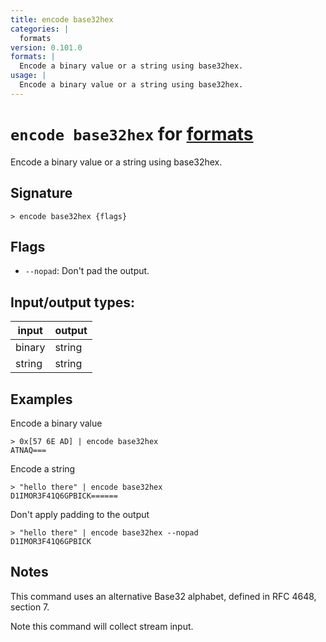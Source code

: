 ```yaml
---
title: encode base32hex
categories: |
  formats
version: 0.101.0
formats: |
  Encode a binary value or a string using base32hex.
usage: |
  Encode a binary value or a string using base32hex.
---
```

<!-- This file is automatically generated. Please edit the command in https://github.com/nushell/nushell instead. -->

# `encode base32hex` for [formats](/commands/categories/formats.md)

<div class='command-title'>Encode a binary value or a string using base32hex.</div>

## Signature

```> encode base32hex {flags} ```

## Flags

 -  `--nopad`: Don't pad the output.


## Input/output types:

| input  | output |
| ------ | ------ |
| binary | string |
| string | string |
## Examples

Encode a binary value
```nu
> 0x[57 6E AD] | encode base32hex
ATNAQ===
```

Encode a string
```nu
> "hello there" | encode base32hex
D1IMOR3F41Q6GPBICK======
```

Don't apply padding to the output
```nu
> "hello there" | encode base32hex --nopad
D1IMOR3F41Q6GPBICK
```

## Notes
This command uses an alternative Base32 alphabet, defined in RFC 4648, section 7.

Note this command will collect stream input.